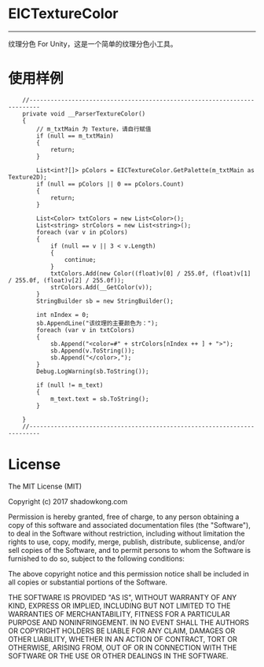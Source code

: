 # EICTextureColor

---

纹理分色 For Unity，这是一个简单的纹理分色小工具。

# 使用样例

```
    //-------------------------------------------------------------------------
    private void __ParserTextureColor()
    {
        // m_txtMain 为 Texture，请自行赋值
        if (null == m_txtMain)
        {
            return;
        }

        List<int?[]> pColors = EICTextureColor.GetPalette(m_txtMain as Texture2D);
        if (null == pColors || 0 == pColors.Count)
        {
            return;
        }

        List<Color> txtColors = new List<Color>();
        List<string> strColors = new List<string>();
        foreach (var v in pColors)
        {
            if (null == v || 3 < v.Length)
            {
                continue;
            }
            txtColors.Add(new Color((float)v[0] / 255.0f, (float)v[1] / 255.0f, (float)v[2] / 255.0f));
            strColors.Add(__GetColor(v));
        }
        StringBuilder sb = new StringBuilder();

        int nIndex = 0;
        sb.AppendLine("该纹理的主要颜色为：");
        foreach (var v in txtColors)
        {
            sb.Append("<color=#" + strColors[nIndex ++ ] + ">");
            sb.Append(v.ToString());
            sb.Append("</color>,");
        }
        Debug.LogWarning(sb.ToString());

        if (null != m_text)
        {
            m_text.text = sb.ToString();
        }

    }
    //-------------------------------------------------------------------------
```

# License
The MIT License (MIT)

Copyright (c) 2017 shadowkong.com

Permission is hereby granted, free of charge, to any person obtaining a copy of this software and associated documentation files (the "Software"), to deal in the Software without restriction, including without limitation the rights to use, copy, modify, merge, publish, distribute, sublicense, and/or sell copies of the Software, and to permit persons to whom the Software is furnished to do so, subject to the following conditions:

The above copyright notice and this permission notice shall be included in all copies or substantial portions of the Software.

THE SOFTWARE IS PROVIDED "AS IS", WITHOUT WARRANTY OF ANY KIND, EXPRESS OR IMPLIED, INCLUDING BUT NOT LIMITED TO THE WARRANTIES OF MERCHANTABILITY, FITNESS FOR A PARTICULAR PURPOSE AND NONINFRINGEMENT. IN NO EVENT SHALL THE AUTHORS OR COPYRIGHT HOLDERS BE LIABLE FOR ANY CLAIM, DAMAGES OR OTHER LIABILITY, WHETHER IN AN ACTION OF CONTRACT, TORT OR OTHERWISE, ARISING FROM, OUT OF OR IN CONNECTION WITH THE SOFTWARE OR THE USE OR OTHER DEALINGS IN THE SOFTWARE.
